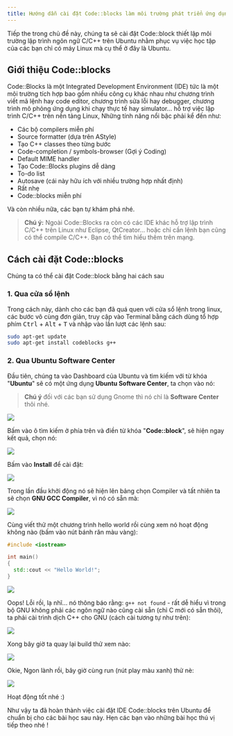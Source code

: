 ```yaml
---
title: Hướng dẫn cài đặt Code::blocks làm môi trường phát triển ứng dụng trên Ubuntu
---
```


Tiếp the trong chủ đề này, chúng ta sẽ cài đặt Code::block thiết lập môi trường lập trình ngôn ngữ C/C++ trên Ubuntu nhằm phục vụ việc học tập của các bạn chỉ có máy Linux mà cụ thể ở đây là Ubuntu.

## Giới thiệu Code::blocks
Code::Blocks là một Integrated Development Environment (IDE) tức là một môi trường tích hợp bao gồm nhiều công cụ khác nhau như chương trình viết mã lệnh hay code editor, chương trình sửa lỗi hay debugger, chương trình mô phỏng ứng dụng khi chạy thực tế hay simulator... hỗ trợ việc lập trình C/C++ trên nền tảng Linux, Những tính năng nổi bậc phải kể đến như:

* Các bộ compilers miễn phí
* Source formatter (dựa trên AStyle)
* Tạo C++ classes theo từng bước
* Code-completion / symbols-browser (Gợi ý Coding)
* Default MIME handler
* Tạo Code::Blocks plugins dễ dàng
* To-do list
* Autosave (cái này hữu ích với nhiều trường hợp nhất định)
* Rất nhẹ
* Code::blocks miễn phí

Và còn nhiều nữa, các bạn tự khám phá nhé.

> **Chú ý:** Ngoài Code::Blocks ra còn có các IDE khác hỗ trợ lập trình C/C++ trên Linux như Eclipse, QtCreator... hoặc chỉ cần lệnh bạn cũng có thể compile C/C++. Bạn có thể tìm hiểu thêm trên mạng.

## Cách cài đặt Code::blocks

Chúng ta có thể cài đặt Code::block bằng hai cách sau

### 1. Qua cửa sổ lệnh

Trong cách này, dành cho các bạn đã quá quen với cửa sổ lệnh trong linux, các bước vô cùng đơn giản, truy cập vào Terminal bằng cách dùng tổ hợp phím <kbd>Ctrl</kbd> + <kbd>Alt</kbd> + <kbd>T</kbd> và nhập vào lần lượt các lệnh sau:

```bash
sudo apt-get update
sudo apt-get install codeblocks g++
```

### 2. Qua Ubuntu Software Center

Đầu tiên, chúng ta vào Dashboard của Ubuntu và tìm kiếm với từ khóa "**Ubuntu**" sẽ có một ứng dụng **Ubuntu Software Center**, ta chọn vào nó:

> **Chú ý** đối  với các bạn sử dụng Gnome thì nó chỉ là **Software Center** thôi nhé.

![](//daynhauhoc.s3-ap-southeast-1.amazonaws.com/original/2X/b/b6725b02d224ec34cb675fa65d0d3a6bd3d5a435.png)

Bấm vào ô tìm kiếm ở phía trên và điền từ khóa "**Code::block**", sẽ hiện ngay kết quả, chọn nó:

![](//daynhauhoc.s3-ap-southeast-1.amazonaws.com/original/2X/6/6ad457f09459ad1e3cec7210606a4621d6a66179.png)

Bấm vào **Install** để cài đặt:

![](//daynhauhoc.s3-ap-southeast-1.amazonaws.com/original/2X/2/22d40b543c61bebad6f8e16125d0758d1531b281.png)

Trong lần đầu khởi động nó sẽ hiện lên bảng chọn Compiler và tất nhiên ta sẽ chọn **GNU GCC Compiler**, vì nó có sẵn mà:

![](//daynhauhoc.s3-ap-southeast-1.amazonaws.com/original/2X/4/4fd487084db78125920b66cc5aed9d64f8a51912.png)

Cùng viết thử một chương trình hello world rồi cùng xem nó hoạt động không nào (bấm vào nút bánh răn màu vàng):

```cpp
#include <iostream>

int main()
{
  std::cout << "Hello World!";
}
```

![](//daynhauhoc.s3-ap-southeast-1.amazonaws.com/original/2X/e/eab23541d994e5f659b9948b34f7ead3d13daaef.png)

Oops! Lỗi rồi, lạ nhĩ... nó thông báo rằng: `g++ not found` - rất dễ hiểu vì trong bộ GNU không phải các ngôn ngữ nào cũng cài sẵn (chỉ C mới có sẵn thôi), ta phải cài trình dịch C++ cho GNU (cách cài tương tự như trên):

![](//daynhauhoc.s3-ap-southeast-1.amazonaws.com/original/2X/7/7af00dddf7874b1e492c7ff4686649617e0567b6.png)

Xong bây giờ ta quay lại build thử xem nào:

![](//daynhauhoc.s3-ap-southeast-1.amazonaws.com/original/2X/8/8e6e34fd043fba32e1bac3e1095e492f05f54394.png)

Okie, Ngon lành rồi, bây giờ cùng run (nút play màu xanh) thử nè:

![](//daynhauhoc.s3-ap-southeast-1.amazonaws.com/original/2X/6/68fb6a22ed965dfe9e91ca964de186dca842006d.png)

Hoạt động tốt nhé :)

Như vậy ta đã hoàn thành việc cài đặt IDE Code::blocks trên Ubuntu để chuẩn bị cho các bài học sau này.
Hẹn các bạn vào những bài học thú vị tiếp theo nhé !
